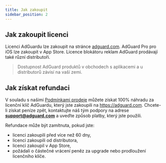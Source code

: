 ```yaml
---
title: Jak zakoupit
sidebar_position: 2
---
```


## Jak zakoupit licenci

Licenci AdGuardu lze zakoupit na stránce [adguard.com](https://adguard.com/license.html). AdGuard Pro pro iOS lze zakoupit v App Store. Licence blokátoru reklam AdGuard prodávají také různí distributoři.

> Dostupnost AdGuard produktů v obchodech s aplikacemi a u distributorů závisí na vaší zemi.

## Jak získat refundaci

V souladu s našimi [Podmínkami prodeje](https://adguard.com/terms-of-sale.html) můžete získat 100% náhradu za licenční klíč AdGuardu, který jste zakoupili na https://adguard.com. Chcete-li získat peníze zpět, kontaktujte náš tým podpory na adrese **support@adguard.com** a uveďte způsob platby, který jste použili.

Refundace může být zamítnuta, pokud jste:
* licenci zakoupili před více než 60 dny,
* licenci zakoupili od distributora,
* licenci zakoupil v App Store,
* požádali o částečné vrácení peněz za upgrade nebo prodloužení licenčního klíče.
